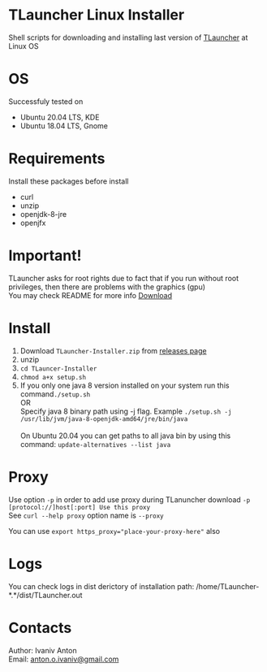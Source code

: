 # TLauncher Linux Installer
Shell scripts for downloading and installing last version of [TLauncher](https://tlauncher.org/) at Linux OS

# OS
  Successfuly tested on 
  - Ubuntu 20.04 LTS, KDE
  - Ubuntu 18.04 LTS, Gnome

# Requirements
Install these packages before install

- curl
- unzip
- openjdk-8-jre 
- openjfx

# Important!
TLauncher asks for root rights due to fact that if you run without root privileges,
then there are problems with the graphics (gpu)<br>
You may check README for more info [Download](https://tlauncher.org/jar)

# Install
 1. Download `TLauncher-Installer.zip` from [releases page](https://github.com/Korzinkayablok/TLauncer-Installer/releases/)
 2. unzip
 3. `cd TLauncer-Installer`<br> 
 4. `chmod a+x setup.sh`<br>
 5. If you only one java 8 version installed on your system run this command`./setup.sh` 
 <br>OR<br>
 Specify java 8 binary path using -j flag. Example `./setup.sh -j /usr/lib/jvm/java-8-openjdk-amd64/jre/bin/java`<br><br>
 On Ubuntu 20.04 you can get paths to all java bin by using this command: `update-alternatives --list java`

# Proxy
Use option `-p` in order to add use proxy during TLanuncher download `-p [protocol://]host[:port] Use this proxy` <br>
See `curl --help proxy` option name is `--proxy`

You can use `export https_proxy="place-your-proxy-here"` also

# Logs
You can check logs in dist derictory of installation path: /home/TLauncher-\*.\*/dist/TLauncher.out

# Contacts
Author: Ivaniv Anton 
<br>
Email: anton.o.ivaniv@gmail.com
